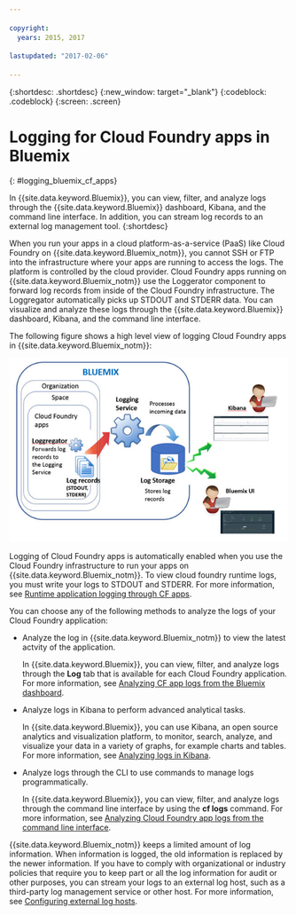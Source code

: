 ```yaml
---

copyright:
  years: 2015, 2017

lastupdated: "2017-02-06"

---
```



{:shortdesc: .shortdesc}
{:new_window: target="_blank"}
{:codeblock: .codeblock}
{:screen: .screen}

# Logging for Cloud Foundry apps in Bluemix
{: #logging_bluemix_cf_apps}

In {{site.data.keyword.Bluemix}}, you can view, filter, and analyze logs through the {{site.data.keyword.Bluemix}} dashboard, Kibana, and the command line interface. In addition, you can stream log records to an external log management tool. 
{:shortdesc}

When you run your apps in a cloud platform-as-a-service (PaaS) like Cloud Foundry on {{site.data.keyword.Bluemix_notm}}, you cannot SSH or FTP into the infrastructure where your apps are running to access the logs. The platform is controlled by the cloud provider. Cloud Foundry apps running on {{site.data.keyword.Bluemix_notm}} use the Loggerator component to forward log records from inside of the Cloud Foundry infrastructure. The Loggregator automatically picks up STDOUT and STDERR data. You can visualize and analyze these logs through the {{site.data.keyword.Bluemix}} dashboard, Kibana, and the command line interface.

The following figure shows a high level view of logging Cloud Foundry apps in {{site.data.keyword.Bluemix_notm}}:

![High level component overview for CF apps](images/logging_cf_apps_ov.jpg)
 
Logging of Cloud Foundry apps is automatically enabled when you use the Cloud Foundry infrastructure to run your apps on {{site.data.keyword.Bluemix_notm}}. To view cloud foundry runtime logs, you must write your logs to STDOUT and STDERR. For more information, see [Runtime application logging through CF apps](cfapps/logging_writing_to_log_from_cf_app.html#logging_writing_to_log_from_cf_app).

You can choose any of the following methods to analyze the logs of your Cloud Foundry application:

* Analyze the log in {{site.data.keyword.Bluemix_notm}} to view the latest actvity of the application.
    
    In {{site.data.keyword.Bluemix}}, you can view, filter, and analyze logs through the **Log** tab that is available for each Cloud Foundry application. For more information, see [Analyzing CF app logs from the Bluemix dashboard](logging_view_dashboard.html#analyzing_logs_bmx_ui).
    
* Analyze logs in Kibana to perform advanced analytical tasks.
    
    In {{site.data.keyword.Bluemix}}, you can use Kibana, an open source analytics and visualization platform, to monitor, search, analyze, and visualize your data in a variety of graphs, for example charts and tables. For more information, see [Analyzing logs in Kibana](logging_view_kibana3.html#analyzing_logs_Kibana).

* Analyze logs through the CLI to use commands to manage logs programmatically.
    
    In {{site.data.keyword.Bluemix}}, you can view, filter, and analyze logs through the command line interface by using the **cf logs** command. For more information, see [Analyzing Cloud Foundry app logs from the command line interface](logging_view_cli.html#analyzing_logs_cli).

{{site.data.keyword.Bluemix_notm}} keeps a limited amount of log information. When information is logged, the old information is replaced by the newer information. If you have to comply with organizational or industry policies that require you to keep part or all the log information for audit or other purposes, you can stream your logs to an external log host, such as a third-party log management service or other host. For more information, see [Configuring external log hosts](logging_view_external.html#viewing_logs_external).



